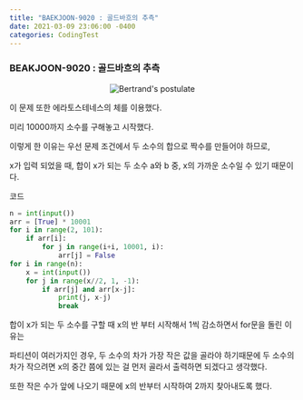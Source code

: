 ```yaml
---
title: "BAEKJOON-9020 : 골드바흐의 추측"
date: 2021-03-09 23:06:00 -0400
categories: CodingTest
---
```


### BEAKJOON-9020 : 골드바흐의 추측
<center><img alt="Bertrand's postulate" src="https://res.cloudinary.com/code9b2n/image/upload/v1615298890/baekjoon/baek-9020-%EA%B3%A8%EB%93%9C%EB%B0%94%ED%9D%90%EC%9D%98_%EC%B6%94%EC%B8%A1.png"></center>

이 문제 또한 에라토스테네스의 체를 이용했다.

미리 10000까지 소수를 구해놓고 시작했다.

이렇게 한 이유는 우선 문제 조건에서 두 소수의 합으로 짝수를 만들어야 하므로,

x가 입력 되었을 때, 합이 x가 되는 두 소수 a와 b 중, x의 가까운 소수일 수 있기 때문이다.



코드

```python
n = int(input())
arr = [True] * 10001
for i in range(2, 101):
    if arr[i]:
        for j in range(i+i, 10001, i):
            arr[j] = False
for i in range(n):
    x = int(input())
    for j in range(x//2, 1, -1):
        if arr[j] and arr[x-j]:
            print(j, x-j)
            break
```

합이 x가 되는 두 소수를 구할 때 x의 반 부터 시작해서 1씩 감소하면서  for문을 돌린 이유는

파티션이 여러가지인 경우, 두 소수의 차가 가장 작은 값을 골라야 하기때문에 두 소수의 차가 작으려면 x의 중간 쯤에 있는 걸 먼저 골라서 출력하면 되겠다고 생각했다.

또한 작은 수가 앞에 나오기 때문에 x의 반부터 시작하여 2까지 찾아내도록 했다.
